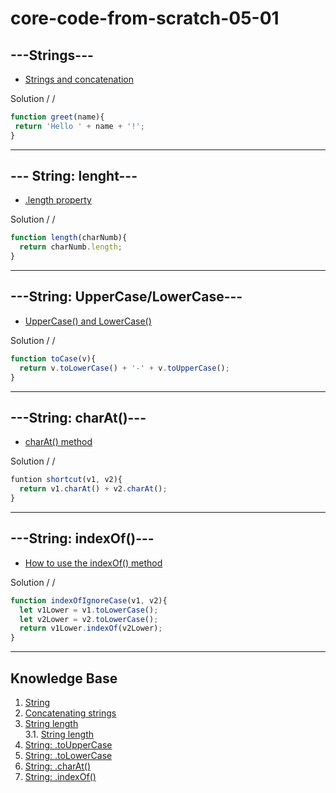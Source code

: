 # core-code-from-scratch-05-01

## ---Strings---
* [Strings and concatenation](https://www.jshero.net/en/koans/string.html)
 
 Solution / /
 ``` javascript
 function greet(name){
  return 'Hello ' + name + '!';
 }
 ```
 
 ---
 ## --- String: lenght---
 
 * [.length property](https://www.jshero.net/en/koans/stringlength.html)
 
 Solution / /
 
``` javascript
function length(charNumb){
  return charNumb.length;
}
```

---
## ---String: UpperCase/LowerCase---

* [UpperCase() and LowerCase()](https://www.jshero.net/en/koans/stringupper.html)

Solution / /
``` javascript
function toCase(v){
  return v.toLowerCase() + '-' + v.toUpperCase();
}
```

---
## ---String: charAt()---

* [charAt() method](https://www.jshero.net/en/koans/stringcharat.html)

Solution / /
``` javascript
funtion shortcut(v1, v2){
  return v1.charAt() + v2.charAt();
}
```

---
## ---String: indexOf()---

* [How to use the indexOf() method](https://www.jshero.net/en/koans/stringindexof.html)

Solution / /
``` javascript 
function indexOfIgnoreCase(v1, v2){
  let v1Lower = v1.toLowerCase();
  let v2Lower = v2.toLowerCase();
  return v1Lower.indexOf(v2Lower);
}
```
---
## Knowledge Base
1. [String](https://developer.mozilla.org/en-US/docs/Web/JavaScript/Reference/Global_Objects/String)
2. [Concatenating strings](https://attacomsian.com/blog/javascript-string-concat)
3. [String length](https://developer.mozilla.org/en-US/docs/Web/JavaScript/Reference/Global_Objects/String/length) <br>
3.1. [String length](https://www.w3schools.com/jsref/jsref_length_string.asp)
4. [String: .toUpperCase](https://developer.mozilla.org/en-US/docs/Web/JavaScript/Reference/Global_Objects/String/toUpperCase)
5. [String: .toLowerCase](https://developer.mozilla.org/en-US/docs/Web/JavaScript/Reference/Global_Objects/String/toLowerCase)
6. [String: .charAt()](https://developer.mozilla.org/en-US/docs/Web/JavaScript/Reference/Global_Objects/String/charAt)
7. [String: .indexOf()](https://developer.mozilla.org/en-US/docs/Web/JavaScript/Reference/Global_Objects/String/indexOf)
<br>
